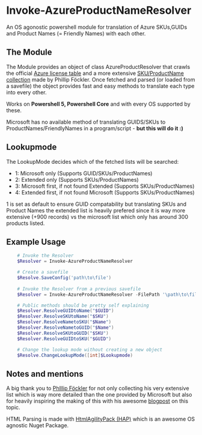 # Invoke-AzureProductNameResolver

An OS agonostic powershell module for translation of Azure SKUs,GUIDs and Product Names (= Friendly Names) with each other.

## The Module 
The Module provides an object of class AzureProductResolver that crawls the official [Azure license table](https://docs.microsoft.com/en-us/azure/active-directory/enterprise-users/licensing-service-plan-reference) and a more extensive [SKU/ProductName collection](https://scripting.up-in-the.cloud/licensing/list-of-o365-license-skuids-and-names.html) made by Phillip Föckler. 
Once fetched and parsed (or loaded from a savefile) the object provides fast and easy methods to translate each type into every other.

Works on **Powershell 5, Powershell Core** and with every OS supported by these.

Microsoft has no available method of translating GUIDS/SKUs to ProductNames/FriendlyNames in a program/script - **but this will do it :)** 

## Lookupmode
The LookupMode decides which of the fetched lists will be searched:
   - 1: Microsoft only (Supports GUID/SKUs/ProductNames)
   - 2: Extended only (Supports SKUs/ProductNames)
   - 3: Microsoft first, if not found Extended (Supports SKUs/ProductNames) 
   - 4: Extended first, if not found Microsoft (Supports SKUs/ProductNames)

1 is set as default to ensure GUID compatability but translating SKUs and Product Names the extended list is heavily prefered since it is way more extensive (+900 records) vs the microsoft list which only has around 300 products listed.

## Example Usage 
```powershell
    # Invoke the Resolver
    $Resolver = Invoke-AzureProductNameResolver

    # Create a savefile
    $Resolve.SaveConfig('path\to\file')
    
    # Invoke the Resolver from a previous savefile
    $Resolver = Invoke-AzureProductNameResolver -FilePath '\path\to\file'

    # Public methods should be pretty self explaining
    $Resolver.ResolveGUIDtoName("$GUID")
    $Resolver.ResolveSKUtoName("$SKU")
    $Resolver.ResolveNametoSKU("$Name")
    $Resolver.ResolveNametoGUID("$Name")
    $Resolver.ResolveSKUtoGUID("$SKU")
    $Resolver.ResolveGUIDtoSKU("$GUID")

    # Change the lookup mode without creating a new object
    $Resolve.ChangeLookupMode([int]$Lookupmode)
```

## Notes and mentions 

A big thank you to [Phlllip Föckler](https://scripting.up-in-the.cloud/about) for not only collecting his very extensive list which is way more detailed than the one provided by Microsoft but also for 
heavily inspiring the making of this with his awesome [blogpost](https://scripting.up-in-the.cloud/licensing/o365-license-names-its-a-mess.html ) on this topic. 

HTML Parsing is made with [HtmlAgilityPack (HAP)](https://html-agility-pack.net/) which is an awesome OS agnostic Nuget Package.